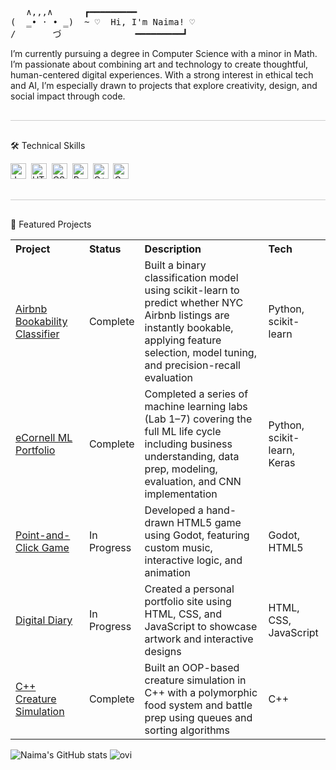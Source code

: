 <pre>
   ∧,,,∧      ┏━━━━━━━━━
(  ̳• · • ̳)  ~ ♡  Hi, I'm Naima! ♡
/       づ              ━━━━━━━━━┛
</pre>
<p>
I’m currently pursuing a degree in Computer Science with a minor in Math. I’m passionate about combining art and technology to create thoughtful, human-centered digital experiences. With a strong interest in ethical tech and AI, I’m especially drawn to projects that explore creativity, design, and social impact through code.
</p>

<hr style="border: none; height: 1px; background-color: #ccc; margin: 30px 0;" />

🛠  Technical Skills
<a name="technical-skills"></a>

[<img src="https://img.shields.io/badge/JavaScript-282C34?logo=javascript&logoColor=F7DF1E" alt="JavaScript logo" title="JavaScript" height="25" />][tech_tools_anchor]&nbsp;
[<img src="https://img.shields.io/badge/HTML5-282C34?logo=html5&logoColor=E34F26" alt="HTML5 logo" title="HTML5" height="25" />][tech_tools_anchor]&nbsp;
[<img src="https://img.shields.io/badge/CSS3-282C34?logo=css3&logoColor=1572B6" alt="CSS3 logo" title="CSS3" height="25" />][tech_tools_anchor]&nbsp;
[<img src="https://img.shields.io/badge/Python-282C34?logo=python&logoColor=3776AB" alt="Python logo" title="Python" height="25" />][tech_tools_anchor]&nbsp;
[<img src="https://img.shields.io/badge/C++-282C34?logo=c%2B%2B&logoColor=00599C" alt="C++ logo" title="C++" height="25" />][tech_tools_anchor]&nbsp;
[<img src="https://img.shields.io/badge/Godot-282C34?logo=godot-engine&logoColor=478CBF" alt="Godot logo" title="Godot" height="25" />][tech_tools_anchor]&nbsp;

[tech_tools_anchor]: #technical-skills

<hr style="border: none; height: 1px; background-color: #ccc; margin: 30px 0;" />

📂 Featured Projects
<table>
  <tr>
    <th style="width: 25%; text-align: left; vertical-align: top;">Project</th>
    <th style="width: 10%; text-align: left; vertical-align: top;">Status</th>
    <th style="width: 45%; text-align: left; vertical-align: top;">Description</th>
    <th style="width: 20%; text-align: left; vertical-align: top;">Tech</th>
  </tr>
  <tr>
    <td><a href="https://github.com/naima-01/Airbnb-Bookability-Classifier">Airbnb Bookability Classifier</a></td>
    <td>Complete</td>
    <td>Built a binary classification model using scikit-learn to predict whether NYC Airbnb listings are instantly bookable, applying feature selection, model tuning, and precision-recall evaluation</td>
    <td>Python, scikit-learn</td>
  </tr>
  <tr>
    <td><a href="https://github.com/naima-01/My-eCornell-Portfolio">eCornell ML Portfolio</a></td>
    <td>Complete</td>
    <td>Completed a series of machine learning labs (Lab 1–7) covering the full ML life cycle including business understanding, data prep, modeling, evaluation, and CNN implementation</td>
    <td>Python, scikit-learn, Keras</td>
  </tr>
  <tr>
    <td><a href="https://isbn9780192835901.itch.io/nullgoesout">Point-and-Click Game</a></td>
    <td>In Progress</td>
    <td>Developed a hand-drawn HTML5 game using Godot, featuring custom music, interactive logic, and animation</td>
    <td>Godot, HTML5</td>
  </tr>
  <tr>
    <td><a href="https://naima-01.github.io/isbn9780192835901/">Digital Diary</a></td>
    <td>In Progress</td>
    <td>Created a personal portfolio site using HTML, CSS, and JavaScript to showcase artwork and interactive designs</td>
    <td>HTML, CSS, JavaScript</td>
  </tr>
  <tr>
    <td><a href="GitHub Repo URL">C++ Creature Simulation</a></td>
    <td>Complete</td>
    <td>Built an OOP-based creature simulation in C++ with a polymorphic food system and battle prep using queues and sorting algorithms</td>
    <td>C++</td>
  </tr>
</table>


![Naima's GitHub stats](https://github-readme-stats.vercel.app/api?username=naima-01&show_icons=true&theme=transparent)
<img src="https://github-readme-stats.vercel.app/api/top-langs?username=madushadhanushka&show_icons=true&locale=en&layout=compact&theme=chartreuse-dark" alt="ovi" />


